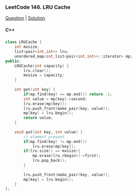 ### LeetCode 146. LRU Cache

[Question](https://leetcode.com/problems/lru-cache/)
| [Solution](https://leetcode.com/submissions/detail/573343239/)

##### C++
```c++
class LRUCache {
    int mxsize;
    list<pair<int,int>> lru;
    unordered_map<int,list<pair<int,int>>::iterator> mp;
public:
    LRUCache(int capacity) {
        lru.clear();
        mxsize = capacity;
    }
    
    int get(int key) {
        if(mp.find(key) == mp.end()) return -1;
        int value = mp[key]->second;
        lru.erase(mp[key]);
        lru.push_front(make_pair(key, value));
        mp[key] = lru.begin();
        return value;
    }
    
    void put(int key, int value) {
        // element present
        if(mp.find(key) != mp.end())
            lru.erase(mp[key]);
        if(lru.size() == mxsize){
            mp.erase(lru.rbegin()->first);
            lru.pop_back();
        }
        
        lru.push_front(make_pair(key, value));
        mp[key] = lru.begin();
    }
};
```